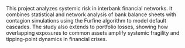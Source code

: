 This project analyzes systemic risk in interbank financial networks. It combines statistical and network analysis of bank balance sheets with contagion simulations using the Furfine algorithm to model default cascades. 
The study also extends to portfolio losses, showing how overlapping exposures to common assets amplify systemic fragility and tipping-point dynamics in financial crises.
